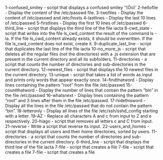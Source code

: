 1-confused_smiley - script that displays a confused smiley "(Ôo)'
2-hellofile - Display the content of the /etc/passwd file.
3-twofiles - Display the content of /etc/passwd and /etc/hosts
4-lastlines - Display the last 10 lines of /etc/passwd
5-firstlines - Display the first 10 lines of /etc/passwd
6-third_line - script that displays the third line of the file iacta
8-cwd_state - script that writes into the file ls_cwd_content the result of the command ls -la. If the file ls_cwd_content already exists, it should be overwritten. If the file ls_cwd_content does not exist, create it.
9-duplicate_last_line - script that duplicates the last line of the file iacta
10-no_more_js - script that deletes all the regular files (not the directories) with a .js extension that are present in the current directory and all its subfolders.
11-directories - a script that counts the number of directories and sub-directories in the current directory.
12-newest_files - script that displays the 10 newest files in the current directory.
13-unique - script that takes a list of words as input and prints only words that appear exactly once.
14-findthatword - Display lines containing the pattern “root” from the file /etc/passwd
15-countthatword - Display the number of lines that contain the pattern “bin” in the file /etc/passwd
16-whatsnext - Display lines containing the pattern “root” and 3 lines after them in the file /etc/passwd.
17-hidethisword - Display all the lines in the file /etc/passwd that do not contain the pattern “bin”.
18-letteronly - Display all lines of the file /etc/ssh/sshd_config starting with a letter.
19-AZ - Replace all characters A and c from input to Z and e respectively.
20-hiago - script that removes all letters c and C from input.
21-reverse - Write a script that reverse its input.
22-users_and_homes - script that displays all users and their home directories, sorted by users.
11-directories - a script that counts the number of directories and sub-directories in the current directory.
6-third_line - script that displays the third line of the file iacta
7-file - script that creates a file
7-file - script that creates a file
7-file - script that creates a file
